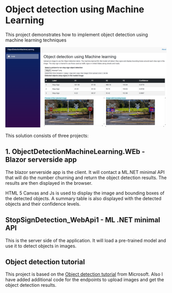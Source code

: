# Object detection using Machine Learning 

This project demonstrates how to implement object detection using machine learning techniques

![stopsign7.png](./stopsign7.png)   

This solution consists of three projects:

## 1. ObjectDetectionMachineLearning.WEb - Blazor serverside app
The blazor serverside app is the client. It will contact a ML.NET minimal API that will do the number churning
and return the object detection results. The results are then displayed in the browser.

HTML 5 Canvas and Js is used to display the image and bounding boxes of the detected objects.
A summary table is also displayed with the detected objects and their confidence levels.

## StopSignDetection_WebApi1 - ML .NET minimal API
This is the server side of the application. It will load a pre-trained model and use it to detect objects in images.

## Object detection tutorial
This project is based on the [Object detection tutorial](https://learn.microsoft.com/en-us/dotnet/machine-learning/tutorials/object-detection-model-builder) from Microsoft.
Also I have added additional code for the endpoints to upload images and get the object detection results. 